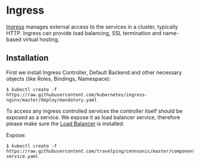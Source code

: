 # Ingress

[Ingress] manages external access to the services in a cluster, typically HTTP.
Ingress can provide load balancing, SSL termination and name-based virtual
hosting.

## Installation

First we install Ingress Controller, Default Backend and other necessary objects
(like Roles, Bindings, Namespace):

```
$ kubectl create -f https://raw.githubusercontent.com/kubernetes/ingress-nginx/master/deploy/mandatory.yaml
```

To access any ingress controlled services the controller itself should be
exposed as a service. We expose it as load balancer service, therefore please
make sure the [Load Balancer] is installed.

Expose:

```
$ kubectl create -f https://raw.githubusercontent.com/travelping/cennsonic/master/components/ingress/ingress-service.yaml
```

<!-- Links -->

[Ingress]: https://kubernetes.io/docs/concepts/services-networking/ingress
[Load Balancer]: loadbalancer.md
